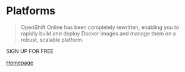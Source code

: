 # Platforms

 > OpenShift Online has been completely rewritten, enabling you to rapidly build and deploy Docker images and manage them on a robust, scalable platform.

SIGN UP FOR FREE

 [Homepage](https://www.openshift.com/)